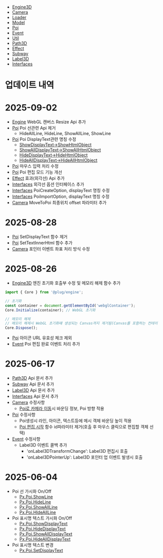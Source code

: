 - [Engine3D](./docs/Engine3D.md)
- [Camera](./docs/Camera.md)
- [Loader](./docs/Loader.md)
- [Model](./docs/Model.md)
- [Poi](./docs/Poi.md)
- [Event](./docs/Event.md)
- [Util](./docs/Util.md)
- [Path3D](./docs/Path3D.md)
- [Effect](./docs/Effect.md)
- [Subway](./docs/Subway.md)
- [Label3D](./docs/Label3D.md)
- [Interfaces](./docs/Interfaces.md)

업데이트 내역
============
# 2025-09-02
- [Engine](./docs/Engine3D.md#pxcoreresize) WebGL 캔버스 Resize Api 추가
- [Poi](./docs/Poi.md) Poi 선관련 Api 제거
  - HideAllLine, HideLine, ShowAllLine, ShowLine
- [Poi](./docs/Poi.md) Poi DisplayText관련 명칭 수정
  - [ShowDisplayText->ShowHtmlObject](./docs/Poi.md#showhtmlobjectid-string)
  - [ShowAllDisplayText->ShowAllHtmlObject](./docs/Poi.md#showallhtmlobject)
  - [HideDisplayText->HideHtmlObject](./docs/Poi.md#hidehtmlobjectid-string)
  - [HideAllDisplayText->HideAllHtmlObject](./docs/Poi.md#hideallhtmlobject)
- [Poi](./docs/Poi.md) 마우스 입력 처리 수정
- [Poi](./docs/Poi.md#pxpoistartediteditmode-string) Poi 편집 모드 기능 개선
- [Effect](./docs/Effect.md) 효과(외각선) Api 추가
- [Interfaces](./docs/Interfaces.md#outlineoptions) 외각선 옵션 인터페이스 추가
- [Interfaces](./docs/Interfaces.md#poicreateoption) PoiCreateOption, displayText 명칭 수정
- [Interfaces](./docs/Interfaces.md#poiimportoption) PoiImportOption, displayText 명칭 수정
- [Camera](./docs//Camera.md#pxcameramovetopoiid-string-transitiontime-number-offset-interfacesvector3) MoveToPoi 최종위치 offset 파라미터 추가

# 2025-08-28
- [Poi](./docs/Poi.md) SetDisplayText 함수 제거
- [Poi](./docs/Poi.md#settextinnerhtmlid-string-htmlstring-string) SetTextInnerHtml 함수 추가
- [Camera](./docs/Camera.md) 포인터 이벤트 좌표 처리 방식 수정

# 2025-08-26
- [Engine3D](./docs/Engine3D.md) 엔진 초기화 호출부 수정 및 메모리 해제 함수 추가
```javascript
import { Core } from '@plug/engine';

// 초기화
const container = document.getElementById('webglContainer');
Core.Initialize(container); // WebGL 초기화

// 메모리 해제
// 메모리 해제시 WebGL 초기화떄 생성되는 Canvas까지 제거됨(Canvas를 포함하는 컨테이너는 제거X)
Core.Dispose();
```
- [Poi](./docs/Poi.md) 아이콘 URL 유효성 체크 제외
- [Event](./docs/Event.md#pxeventaddeventlistenertype-string-callback-function) Poi 편집 완료 이벤트 처리 추가

# 2025-06-17
- [Path3D](./docs/Path3D.md) Api 문서 추가
- [Subway](./docs/Subway.md) Api 문서 추가
- [Label3D](./docs/Label3D.md) Api 문서 추가
- [Interfaces](./docs/Interfaces.md) Api 문서 추가
- [Camera](./docs/Camera.md) 수정사항
  - [Poi로 카메라 이동](./docs/Camera.md#pxcameramovetopoiid-string-transitiontime-number)시 바운딩 정보, Poi 방향 적용
- [Poi](./docs/Poi.md) 수정사항
  - Poi생성시 라인, 아이콘, 텍스트등에 메시 객체 바운딩 높이 적용
  - [Poi 편집 시작](./docs/Poi.md#pxpoistartediteditmode-string) 함수 id파라미터 제거(호출 후 마우스 클릭으로 편집할 객체 선택)
- [Event](./docs/Event.md) 수정사항
  - Label3D 이벤트 콜백 추가
    - 'onLabel3DTransformChange': Label3D 편집시 호출
    - 'onLabel3DPointerUp': Label3D 포인터 업 이벤트 발생시 호출

# 2025-06-04
- Poi 선 가시화 On/Off
  - [Px.Poi.ShowLine](./docs/Poi.md#pxpoishowlineid-string)
  - [Px.Poi.HideLine](./docs/Poi.md#pxpoihidelineid-string)
  - [Px.Poi.ShowAllLine](./docs/Poi.md#pxpoishowallline)
  - [Px.Poi.HIdeAllLine](./docs/Poi.md#pxpoihideallline)
- Poi 표시명 텍스트 가시화 On/Off
  - [Px.Poi.ShowDisplayText](./docs/Poi.md#showdisplaytextid-string)
  - [Px.Poi.HideDisplayText](./docs/Poi.md#hidedisplaytextid-string)
  - [Px.Poi.ShowAllDisplayText](./docs/Poi.md#showalldisplaytext)
  - [Px.Poi.HideAllDisplayText](./docs/Poi.md#hidealldisplaytext)
- Poi 표시명 텍스트 변경
  - [Px.Poi.SetDisplayText](./docs/Poi.md#setdisplaytextid-string-text-string)